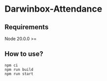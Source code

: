 # Darwinbox-Attendance

## Requirements

Node 20.0.0 >=

## How to use?

```
npm ci
npm run build
npm run start
```
